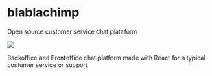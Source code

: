 # blablachimp

Open source customer service chat plataform

![](https://res.cloudinary.com/stutzsolucoes/image/upload/v1539906576/noun_Cabin_Monkey_774328_yxidcr.png)

Backoffice and Frontoffice chat platform made with React for a typical costumer service or support
